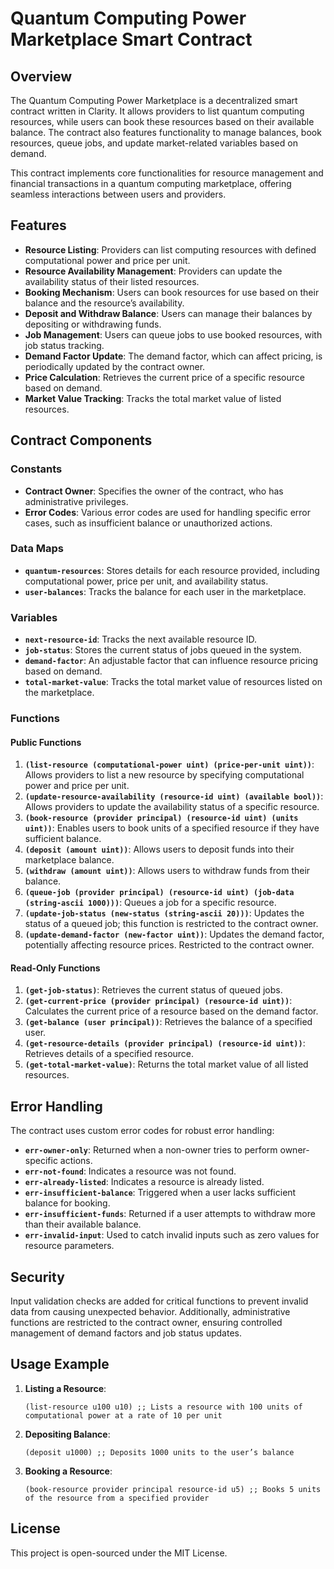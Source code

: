 # Quantum Computing Power Marketplace Smart Contract

## Overview

The Quantum Computing Power Marketplace is a decentralized smart contract written in Clarity. It allows providers to list quantum computing resources, while users can book these resources based on their available balance. The contract also features functionality to manage balances, book resources, queue jobs, and update market-related variables based on demand.

This contract implements core functionalities for resource management and financial transactions in a quantum computing marketplace, offering seamless interactions between users and providers.

## Features

- **Resource Listing**: Providers can list computing resources with defined computational power and price per unit.
- **Resource Availability Management**: Providers can update the availability status of their listed resources.
- **Booking Mechanism**: Users can book resources for use based on their balance and the resource’s availability.
- **Deposit and Withdraw Balance**: Users can manage their balances by depositing or withdrawing funds.
- **Job Management**: Users can queue jobs to use booked resources, with job status tracking.
- **Demand Factor Update**: The demand factor, which can affect pricing, is periodically updated by the contract owner.
- **Price Calculation**: Retrieves the current price of a specific resource based on demand.
- **Market Value Tracking**: Tracks the total market value of listed resources.

## Contract Components

### Constants
- **Contract Owner**: Specifies the owner of the contract, who has administrative privileges.
- **Error Codes**: Various error codes are used for handling specific error cases, such as insufficient balance or unauthorized actions.

### Data Maps
- **`quantum-resources`**: Stores details for each resource provided, including computational power, price per unit, and availability status.
- **`user-balances`**: Tracks the balance for each user in the marketplace.

### Variables
- **`next-resource-id`**: Tracks the next available resource ID.
- **`job-status`**: Stores the current status of jobs queued in the system.
- **`demand-factor`**: An adjustable factor that can influence resource pricing based on demand.
- **`total-market-value`**: Tracks the total market value of resources listed on the marketplace.

### Functions

#### Public Functions
1. **`(list-resource (computational-power uint) (price-per-unit uint))`**: Allows providers to list a new resource by specifying computational power and price per unit.
2. **`(update-resource-availability (resource-id uint) (available bool))`**: Allows providers to update the availability status of a specific resource.
3. **`(book-resource (provider principal) (resource-id uint) (units uint))`**: Enables users to book units of a specified resource if they have sufficient balance.
4. **`(deposit (amount uint))`**: Allows users to deposit funds into their marketplace balance.
5. **`(withdraw (amount uint))`**: Allows users to withdraw funds from their balance.
6. **`(queue-job (provider principal) (resource-id uint) (job-data (string-ascii 1000)))`**: Queues a job for a specific resource.
7. **`(update-job-status (new-status (string-ascii 20)))`**: Updates the status of a queued job; this function is restricted to the contract owner.
8. **`(update-demand-factor (new-factor uint))`**: Updates the demand factor, potentially affecting resource prices. Restricted to the contract owner.

#### Read-Only Functions
1. **`(get-job-status)`**: Retrieves the current status of queued jobs.
2. **`(get-current-price (provider principal) (resource-id uint))`**: Calculates the current price of a resource based on the demand factor.
3. **`(get-balance (user principal))`**: Retrieves the balance of a specified user.
4. **`(get-resource-details (provider principal) (resource-id uint))`**: Retrieves details of a specified resource.
5. **`(get-total-market-value)`**: Returns the total market value of all listed resources.

## Error Handling

The contract uses custom error codes for robust error handling:
- **`err-owner-only`**: Returned when a non-owner tries to perform owner-specific actions.
- **`err-not-found`**: Indicates a resource was not found.
- **`err-already-listed`**: Indicates a resource is already listed.
- **`err-insufficient-balance`**: Triggered when a user lacks sufficient balance for booking.
- **`err-insufficient-funds`**: Returned if a user attempts to withdraw more than their available balance.
- **`err-invalid-input`**: Used to catch invalid inputs such as zero values for resource parameters.

## Security

Input validation checks are added for critical functions to prevent invalid data from causing unexpected behavior. Additionally, administrative functions are restricted to the contract owner, ensuring controlled management of demand factors and job status updates.

## Usage Example

1. **Listing a Resource**: 
   ```clarity
   (list-resource u100 u10) ;; Lists a resource with 100 units of computational power at a rate of 10 per unit
   ```

2. **Depositing Balance**:
   ```clarity
   (deposit u1000) ;; Deposits 1000 units to the user’s balance
   ```

3. **Booking a Resource**:
   ```clarity
   (book-resource provider principal resource-id u5) ;; Books 5 units of the resource from a specified provider
   ```
## License
This project is open-sourced under the MIT License.